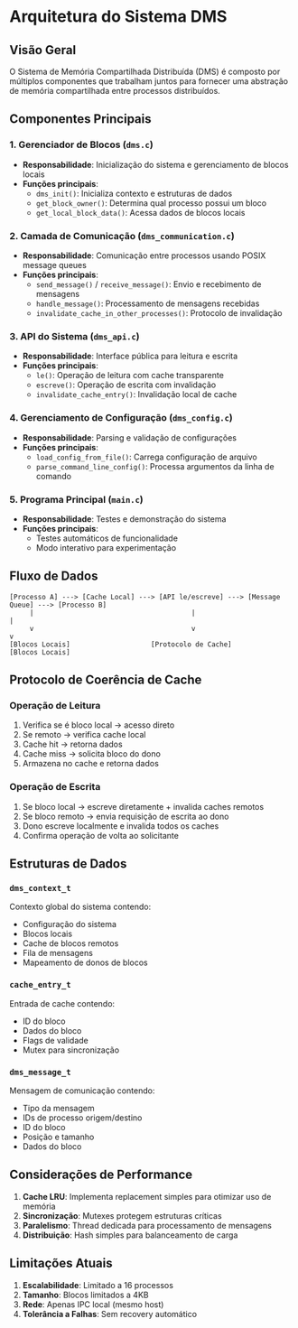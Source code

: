 # Arquitetura do Sistema DMS

## Visão Geral

O Sistema de Memória Compartilhada Distribuída (DMS) é composto por múltiplos componentes que trabalham juntos para fornecer uma abstração de memória compartilhada entre processos distribuídos.

## Componentes Principais

### 1. Gerenciador de Blocos (`dms.c`)

- **Responsabilidade**: Inicialização do sistema e gerenciamento de blocos locais
- **Funções principais**:
  - `dms_init()`: Inicializa contexto e estruturas de dados
  - `get_block_owner()`: Determina qual processo possui um bloco
  - `get_local_block_data()`: Acessa dados de blocos locais

### 2. Camada de Comunicação (`dms_communication.c`)

- **Responsabilidade**: Comunicação entre processos usando POSIX message queues
- **Funções principais**:
  - `send_message()` / `receive_message()`: Envio e recebimento de mensagens
  - `handle_message()`: Processamento de mensagens recebidas
  - `invalidate_cache_in_other_processes()`: Protocolo de invalidação

### 3. API do Sistema (`dms_api.c`)

- **Responsabilidade**: Interface pública para leitura e escrita
- **Funções principais**:
  - `le()`: Operação de leitura com cache transparente
  - `escreve()`: Operação de escrita com invalidação
  - `invalidate_cache_entry()`: Invalidação local de cache

### 4. Gerenciamento de Configuração (`dms_config.c`)

- **Responsabilidade**: Parsing e validação de configurações
- **Funções principais**:
  - `load_config_from_file()`: Carrega configuração de arquivo
  - `parse_command_line_config()`: Processa argumentos da linha de comando

### 5. Programa Principal (`main.c`)

- **Responsabilidade**: Testes e demonstração do sistema
- **Funções principais**:
  - Testes automáticos de funcionalidade
  - Modo interativo para experimentação

## Fluxo de Dados

```
[Processo A] ---> [Cache Local] ---> [API le/escreve] ---> [Message Queue] ---> [Processo B]
     |                                       |                                        |
     v                                       v                                        v
[Blocos Locais]                    [Protocolo de Cache]                      [Blocos Locais]
```

## Protocolo de Coerência de Cache

### Operação de Leitura

1. Verifica se é bloco local → acesso direto
2. Se remoto → verifica cache local
3. Cache hit → retorna dados
4. Cache miss → solicita bloco do dono
5. Armazena no cache e retorna dados

### Operação de Escrita

1. Se bloco local → escreve diretamente + invalida caches remotos
2. Se bloco remoto → envia requisição de escrita ao dono
3. Dono escreve localmente e invalida todos os caches
4. Confirma operação de volta ao solicitante

## Estruturas de Dados

### `dms_context_t`

Contexto global do sistema contendo:

- Configuração do sistema
- Blocos locais
- Cache de blocos remotos
- Fila de mensagens
- Mapeamento de donos de blocos

### `cache_entry_t`

Entrada de cache contendo:

- ID do bloco
- Dados do bloco
- Flags de validade
- Mutex para sincronização

### `dms_message_t`

Mensagem de comunicação contendo:

- Tipo da mensagem
- IDs de processo origem/destino
- ID do bloco
- Posição e tamanho
- Dados do bloco

## Considerações de Performance

1. **Cache LRU**: Implementa replacement simples para otimizar uso de memória
2. **Sincronização**: Mutexes protegem estruturas críticas
3. **Paralelismo**: Thread dedicada para processamento de mensagens
4. **Distribuição**: Hash simples para balanceamento de carga

## Limitações Atuais

1. **Escalabilidade**: Limitado a 16 processos
2. **Tamanho**: Blocos limitados a 4KB
3. **Rede**: Apenas IPC local (mesmo host)
4. **Tolerância a Falhas**: Sem recovery automático
